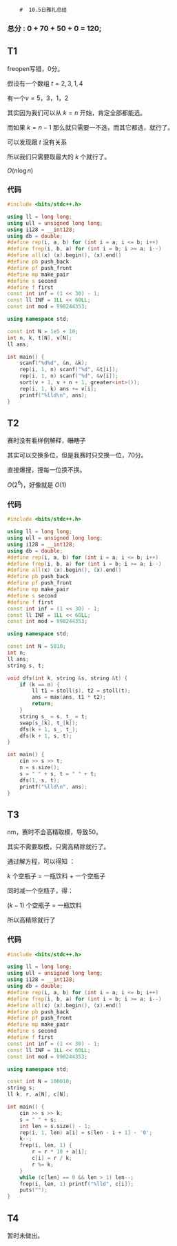  		#  10.5日雅礼总结

### 总分​ : 0 + 70 + 50 + 0 = 120;

## T1

freopen写错，0分。

假设有一个数组 $t = {2, 3, 1, 4}$

有一个$v = {5， 3， 1， 2}$

其实因为我们可以从 $k = n$ 开始，肯定全部都能选。

而如果 $k = n - 1$ 那么就只需要一不选，而其它都选，就行了。

可以发现跟 $t$ 没有关系

所以我们只需要取最大的 $k$ 个就行了。

$O(n\log{n})$

### 代码

```cpp
#include <bits/stdc++.h>

using ll = long long;
using ull = unsigned long long;
using i128 = __int128;
using db = double;
#define rep(i, a, b) for (int i = a; i <= b; i++)
#define frep(i, b, a) for (int i = b; i >= a; i--)
#define all(x) (x).begin(), (x).end()
#define pb push_back
#define pf push_front
#define mp make_pair
#define s second
#define f first
const int inf = (1 << 30) - 1;
const ll INF = 1LL << 60LL;
const int mod = 998244353;

using namespace std;

const int N = 1e5 + 10;
int n, k, t[N], v[N];
ll ans;

int main() {
    scanf("%d%d", &n, &k);
    rep(i, 1, n) scanf("%d", &t[i]);
    rep(i, 1, n) scanf("%d", &v[i]);
    sort(v + 1, v + n + 1, greater<int>());
    rep(i, 1, k) ans += v[i];
    printf("%lld\n", ans);
}
```

## T2

赛时没有看样例解释，~~眼瞎了~~

其实可以交换多位，但是我赛时只交换一位，70分。

直接爆搜，搜每一位换不换。

$O(2^6)$，好像就是 $O(1)$

### 代码

```cpp
#include <bits/stdc++.h>

using ll = long long;
using ull = unsigned long long;
using i128 = __int128;
using db = double;
#define rep(i, a, b) for (int i = a; i <= b; i++)
#define frep(i, b, a) for (int i = b; i >= a; i--)
#define all(x) (x).begin(), (x).end()
#define pb push_back    
#define pf push_front
#define mp make_pair
#define s second
#define f first
const int inf = (1 << 30) - 1;
const ll INF = 1LL << 60LL;
const int mod = 998244353;

using namespace std;

const int N = 5010;
int n;
ll ans;
string s, t;

void dfs(int k, string &s, string &t) {
    if (k == n) {
        ll t1 = stoll(s), t2 = stoll(t);
        ans = max(ans, t1 * t2);
        return;
    }
    string s_ = s, t_ = t;
    swap(s_[k], t_[k]);
    dfs(k + 1, s_, t_);
    dfs(k + 1, s, t);
}

int main() {
    cin >> s >> t;
    n = s.size();
    s = " " + s, t = " " + t;
    dfs(1, s, t);
    printf("%lld\n", ans);
}
```

## T3

nm，赛时不会高精取模，导致50。

其实不需要取模，只需高精除就行了。

通过解方程，可以得知 ：

$k$ 个空瓶子 $=$ 一瓶饮料 $+$ 一个空瓶子

同时减一个空瓶子，得：

$(k - 1)$ 个空瓶子 $=$ 一瓶饮料

所以高精除就行了

### 代码

```cpp
#include <bits/stdc++.h>

using ll = long long;
using ull = unsigned long long;
using i128 = __int128;
using db = double;
#define rep(i, a, b) for (int i = a; i <= b; i++)
#define frep(i, b, a) for (int i = b; i >= a; i--)
#define all(x) (x).begin(), (x).end()
#define pb push_back    
#define pf push_front
#define mp make_pair
#define s second
#define f first
const int inf = (1 << 30) - 1;
const ll INF = 1LL << 60LL;
const int mod = 998244353;

using namespace std;

const int N = 100010;
string s;
ll k, r, a[N], c[N];

int main() {
    cin >> s >> k;
    s = " " + s;
    int len = s.size() - 1;
    rep(i, 1, len) a[i] = s[len - i + 1] - '0';
    k--;
    frep(i, len, 1) {
        r = r * 10 + a[i];
        c[i] = r / k;
        r %= k;
    }
    while (c[len] == 0 && len > 1) len--;
    frep(i, len, 1) printf("%lld", c[i]);
    puts("");
}
```

## T4

暂时未做出。